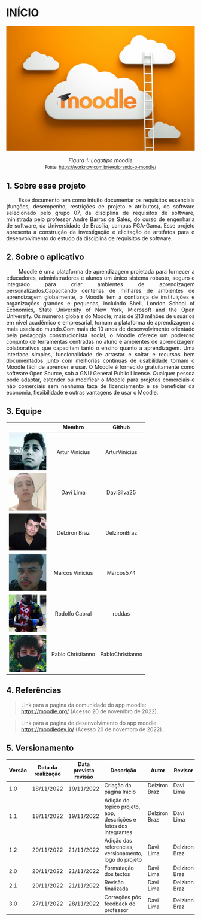 # INÍCIO

<center>

![logomoodle](./Assets/inicio/logo.png)

*Figura 1: Logotipo moodle*   
<small>Fonte: https://worknow.com.br/explorando-o-moodle/</small></center>

## 1. Sobre esse projeto

<p align = "justify"> &emsp;&emsp; Esse documento tem como intuito documentar os requisitos essenciais (funções, desempenho, restrições de projeto e atributos), do software selecionado pelo grupo 07, da disciplina de requisitos de software, ministrada pelo professor Andre Barros de Sales, do curso de engenharia de software, da Universidade de Brasília, campus FGA-Gama. Esse projeto apresenta a construção da investigação e elicitação de artefatos para o desenvolvimento do estudo da disciplina de requisitos de software.</p>

## 2. Sobre o aplicativo

<p align = "justify"> &emsp;&emsp; Moodle é uma plataforma de aprendizagem projetada para fornecer a educadores, administradores e alunos um único sistema robusto, seguro e integrado para criar ambientes de aprendizagem personalizados.Capacitando centenas de milhares de ambientes de aprendizagem globalmente, o Moodle tem a confiança de instituições e organizações grandes e pequenas, incluindo Shell, London School of Economics, State University of New York, Microsoft and the Open University. Os números globais do Moodle, mais de 213 milhões de usuários em nível acadêmico e empresarial, tornam a plataforma de aprendizagem a mais usada do mundo.Com mais de 10 anos de desenvolvimento orientado pela pedagogia construcionista social, o Moodle oferece um poderoso conjunto de ferramentas centradas no aluno e ambientes de aprendizagem colaborativos que capacitam tanto o ensino quanto a aprendizagem. Uma interface simples, funcionalidade de arrastar e soltar e recursos bem documentados junto com melhorias contínuas de usabilidade tornam o Moodle fácil de aprender e usar. O Moodle é fornecido gratuitamente como software Open Source, sob a GNU General Public License. Qualquer pessoa pode adaptar, estender ou modificar o Moodle para projetos comerciais e não comerciais sem nenhuma taxa de licenciamento e se beneficiar da economia, flexibilidade e outras vantagens de usar o Moodle.</p>

## 3. Equipe

<center>

|                                                                    |      Membro       |      Github      |
| :----------------------------------------------------------------: | :---------------: | :--------------: |
|  <img src="./Assets/integrantes/arthur-vinicius.png" width="100">  |  Artur Vinicius   |  ArturVinicius   |
|     <img src="./Assets/integrantes/davi-lima.png" width="100">     |     Davi Lima     |   DaviSilva25    |
|   <img src="./Assets/integrantes/delziron-braz.jpg" width="100">   |   Delziron Braz   |   DelzironBraz   |
|  <img src="./Assets/integrantes/marcos-vinicius.png" width="100">  |  Marcos Vinicius  |    Marcos574     |
|  <img src="./Assets/integrantes/rodolfo-cabral.jpg" width="100">   |  Rodolfo Cabral   |      roddas      |
| <img src="./Assets/integrantes/pablo-christianno.png" width="100"> | Pablo Christianno | PabloChristianno |

</center>

## 4. Referências

>Link para a pagina da comunidade do app moodle: <https://moodle.org/> (Acesso 20 de novembro de 2022).

>Link para a pagina de desenvolvimento do app moodle: <https://moodledev.io/> (Acesso 20 de novembro de 2022).

## 5. Versionamento

| Versão | Data da realização | Data prevista revisão | Descrição | Autor | Revisor |
|--------|------|------|-----------|-------|---------|
| 1.0    | 18/11/2022 | 19/11/2022 | Criação da página Inicio | Delziron Braz | Davi Lima |
| 1.1    | 18/11/2022 | 19/11/2022 | Adição do tópico projeto, app, descrições e fotos dos integrantes | Delziron Braz | Davi Lima |
| 1.2    | 20/11/2022 | 21/11/2022 | Adição das referencias, versionamento, logo do projeto | Davi Lima | Delziron Braz |
| 2.0    | 20/11/2022 | 21/11/2022 | Formatação dos textos | Davi Lima | Delziron Braz |
| 2.1    | 20/11/2022 | 21/11/2022 | Revisão finalizada | Davi Lima | Delziron Braz |
| 3.0    | 27/11/2022 | 28/11/2022 | Correções pós feedback do professor | Davi Lima | Delziron Braz |